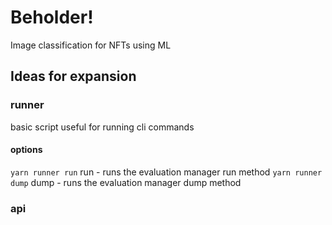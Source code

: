 # Beholder!

Image classification for NFTs using ML

## Ideas for expansion

### runner

basic script useful for running cli commands

#### options

`yarn runner run`
run - runs the evaluation manager run method
`yarn runner dump`
dump - runs the evaluation manager dump method

### api

###

##
